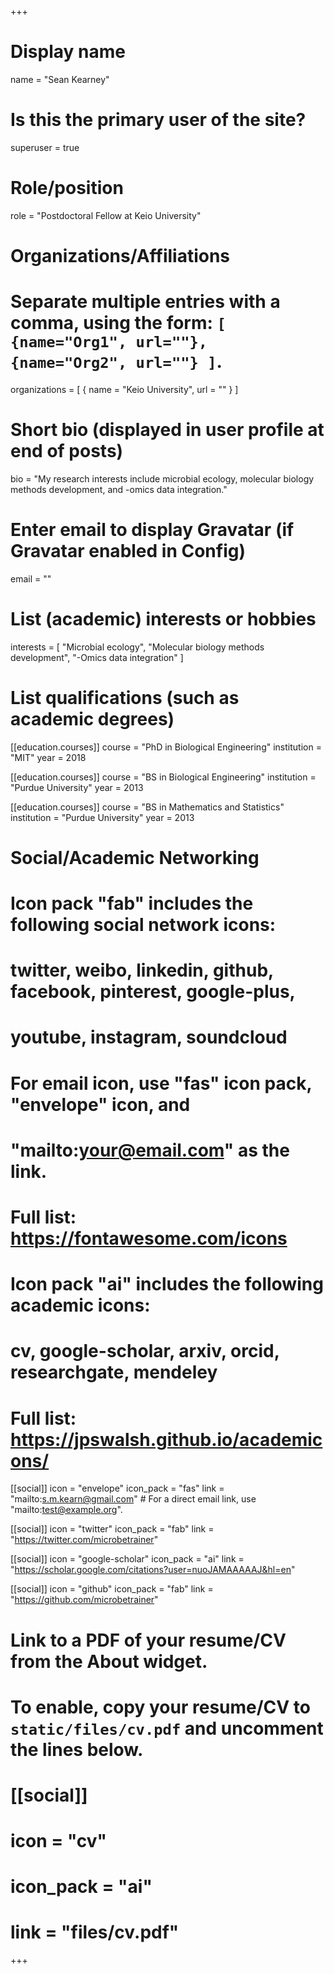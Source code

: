 +++
# Display name
name = "Sean Kearney"

# Is this the primary user of the site?
superuser = true

# Role/position
role = "Postdoctoral Fellow at Keio University"

# Organizations/Affiliations
#   Separate multiple entries with a comma, using the form: `[ {name="Org1", url=""}, {name="Org2", url=""} ]`.
organizations = [ { name = "Keio University", url = "" } ]

# Short bio (displayed in user profile at end of posts)
bio = "My research interests include microbial ecology, molecular biology methods development, and -omics data integration."

# Enter email to display Gravatar (if Gravatar enabled in Config)
email = ""

# List (academic) interests or hobbies
interests = [
  "Microbial ecology",
  "Molecular biology methods development",
  "-Omics data integration"
]

# List qualifications (such as academic degrees)
[[education.courses]]
  course = "PhD in Biological Engineering"
  institution = "MIT"
  year = 2018

[[education.courses]]
  course = "BS in Biological Engineering"
  institution = "Purdue University"
  year = 2013

[[education.courses]]
  course = "BS in Mathematics and Statistics"
  institution = "Purdue University"
  year = 2013

# Social/Academic Networking
#
# Icon pack "fab" includes the following social network icons:
#
#   twitter, weibo, linkedin, github, facebook, pinterest, google-plus,
#   youtube, instagram, soundcloud
#
#   For email icon, use "fas" icon pack, "envelope" icon, and
#   "mailto:your@email.com" as the link.
#
#   Full list: https://fontawesome.com/icons
#
# Icon pack "ai" includes the following academic icons:
#
#   cv, google-scholar, arxiv, orcid, researchgate, mendeley
#
#   Full list: https://jpswalsh.github.io/academicons/

[[social]]
  icon = "envelope"
  icon_pack = "fas"
  link = "mailto:s.m.kearn@gmail.com"  # For a direct email link, use "mailto:test@example.org".

[[social]]
  icon = "twitter"
  icon_pack = "fab"
  link = "https://twitter.com/microbetrainer"

[[social]]
  icon = "google-scholar"
  icon_pack = "ai"
  link = "https://scholar.google.com/citations?user=nuoJAMAAAAAJ&hl=en"

[[social]]
  icon = "github"
  icon_pack = "fab"
  link = "https://github.com/microbetrainer"

# Link to a PDF of your resume/CV from the About widget.
# To enable, copy your resume/CV to `static/files/cv.pdf` and uncomment the lines below.
# [[social]]
#   icon = "cv"
#   icon_pack = "ai"
#   link = "files/cv.pdf"

+++


